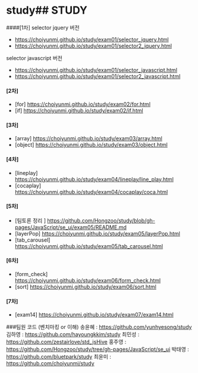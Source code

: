 # study## STUDY

####[1차]
selector jquery 버전
 * https://choiyunmi.github.io/study/exam01/selector_jquery.html
 * https://choiyunmi.github.io/study/exam01/selector2_jquery.html

selector javascript 버전
 * https://choiyunmi.github.io/study/exam01/selector_javascript.html
 * https://choiyunmi.github.io/study/exam01/selector2_javascript.html

#### [2차]
  * [for]  https://choiyunmi.github.io/study/exam02/for.html 
  * [if]  https://choiyunmi.github.io/study/exam02/if.html 

#### [3차] 
  * [array]  https://choiyunmi.github.io/study/exam03/array.html 
  * [object]  https://choiyunmi.github.io/study/exam03/object.html  

#### [4차] 
  * [lineplay]  https://choiyunmi.github.io/study/exam04/lineplay/line_play.html
  * [cocaplay]  https://choiyunmi.github.io/study/exam04/cocaplay/coca.html

#### [5차]
* [팀토론 정리 ]  https://github.com/Hongzoo/study/blob/gh-pages/JavaScript/se_ui/exam05/README.md
* [layerPop]  https://choiyunmi.github.io/study/exam05/layerPop.html
* [tab_carousel]  https://choiyunmi.github.io/study/exam05/tab_carousel.html

#### [6차] 
 * [form_check]  https://choiyunmi.github.io/study/exam06/form_check.html
 * [sort]  https://choiyunmi.github.io/study/exam06/sort.html

#### [7차] 
 * [exam14]  https://choiyunmi.github.io/study/exam07/exam14.html

###팀원 코드 (벤치마킹 or 이해)
  송윤혜 : https://github.com/yunhyesong/study
  김하영 : https://github.com/hayoungkkim/study
  최민성 : https://github.com/zestairlove/std_jsHive
  홍주영 : https://github.com/Hongzoo/study/tree/gh-pages/JavaScript/se_ui
  박태영 : https://github.com/bluetpark/study
  최윤미 : https://github.com/choiyunmi/study
